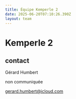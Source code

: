 ```yaml
---
title: Équipe Kemperle 2
date: 2025-06-20T07:10:26.390Z
layout: team
---
```


# Kemperle 2



## contact 

Gérard Humbert

non communiquée

gerard.humbert@icloud.com

